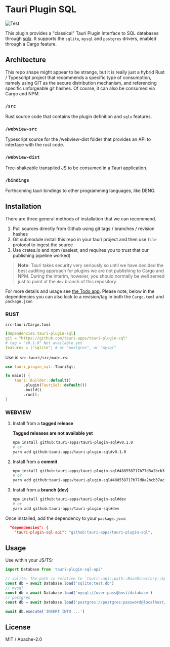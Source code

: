 # Tauri Plugin SQL

![Test](https://github.com/tauri-apps/tauri-plugin-sql/workflows/Test/badge.svg)

This plugin provides a "classical" Tauri Plugin Interface to SQL databases through [sqlx](https://github.com/launchbadge/sqlx).
It supports the `sqlite`, `mysql` and `postgres` drivers, enabled through a Cargo feature.

## Architecture

This repo shape might appear to be strange, but it is really just a hybrid Rust / Typescript project that recommends a specific type of consumption, namely using GIT as the secure distribution mechanism, and referencing specific unforgeable git hashes. Of course, it can also be consumed via Cargo and NPM.

### `/src`

Rust source code that contains the plugin definition and `sqlx` features.

### `/webview-src`

Typescript source for the /webview-dist folder that provides an API to interface with the rust code.

### `/webview-dist`

Tree-shakeable transpiled JS to be consumed in a Tauri application.

### `/bindings`

Forthcoming tauri bindings to other programming languages, like DENO.

## Installation

There are three general methods of installation that we can recommend.

1. Pull sources directly from Github using git tags / branches / revision hashes
2. Git submodule install this repo in your tauri project and then use `file` protocol to ingest the source
3. Use crates.io and npm (easiest, and requires you to trust that our publishing pipeline worked)

> **Note:** Tauri takes security very seriously so until we have decided the best auditing approach for plugins we are not publishing to Cargo and NPM. During the interim, however, you should normally be well served just to point at the `dev` branch of this repository.

For more details and usage see [the Todo app](examples/todos-app/). Please note, below in the dependencies you can also lock to a revision/tag in both the `Cargo.toml` and `package.json`

### RUST

`src-tauri/Cargo.toml`

```yaml
[dependencies.tauri-plugin-sql]
git = "https://github.com/tauri-apps/tauri-plugin-sql"
# tag = "v0.1.0" Not available yet
features = ["sqlite"] # or "postgres", or "mysql"
```

Use in `src-tauri/src/main.rs`:

```rust
use tauri_plugin_sql::TauriSql;

fn main() {
    tauri::Builder::default()
        .plugin(TauriSql::default())
        .build()
        .run();
}
```

### WEBVIEW

1. Install from a **tagged release**

   **Tagged releases are not available yet**

   ```sh
   npm install github:tauri-apps/tauri-plugin-sql#v0.1.0
   # or
   yarn add github:tauri-apps/tauri-plugin-sql#v0.1.0
   ```

2. Install from a **commit**

   ```sh
   npm install github:tauri-apps/tauri-plugin-sql#488558717b77d8a2bcb37acfd2eca9658aeadc8e
   # or
   yarn add github:tauri-apps/tauri-plugin-sql#488558717b77d8a2bcb37acfd2eca9658aeadc8e
   ```

3. Install from a **branch (dev)**

   ```sh
   npm install github:tauri-apps/tauri-plugin-sql#dev
   # or
   yarn add github:tauri-apps/tauri-plugin-sql#dev
   ```

Once installed, add the dependency to your `package.json`:

   ```json
     "dependencies": {
       "tauri-plugin-sql-api": "github:tauri-apps/tauri-plugin-sql",
   ```

## Usage

Use within your JS/TS:

```ts
import Database from 'tauri-plugin-sql-api'

// sqlite. The path is relative to `tauri::api::path::BaseDirectory::App`.
const db = await Database.load('sqlite:test.db')
// mysql
const db = await Database.load('mysql://user:pass@host/database')
// postgres
const db = await Database.load('postgres://postgres:password@localhost/test')

await db.execute('INSERT INTO ...')
```

## License

MIT / Apache-2.0
